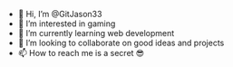 - 👋 Hi, I’m @GitJason33
- 👀 I’m interested in gaming
- 🌱 I’m currently learning web development
- 💞️ I’m looking to collaborate on good ideas and projects
- 📫 How to reach me is a secret 😎

<!---
GitJason33/GitJason33 is a ✨ special ✨ repository because its `README.md` (this file) appears on your GitHub profile.
You can click the Preview link to take a look at your changes.
--->
